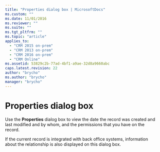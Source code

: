 ```yaml
---
title: "Properties dialog box | MicrosoftDocs"
ms.custom: ""
ms.date: 11/01/2016
ms.reviewer: ""
ms.suite: ""
ms.tgt_pltfrm: ""
ms.topic: "article"
applies_to: 
  - "CRM 2015 on-prem"
  - "CRM 2013 on-prem"
  - "CRM 2016 on-prem"
  - "CRM Online"
ms.assetid: 53829c2b-77ad-4bf1-a9ae-32d8a9660abc
caps.latest.revision: 22
author: "brycho"
ms.author: "brycho"
manager: "brycho"
---
```

# Properties dialog box
Use the **Properties** dialog box to view the date the record was created and last modified and by whom, and the permissions that you have on the record.  
  
 If the current record is integrated with back office systems, information about the relationship is also displayed on this dialog box.